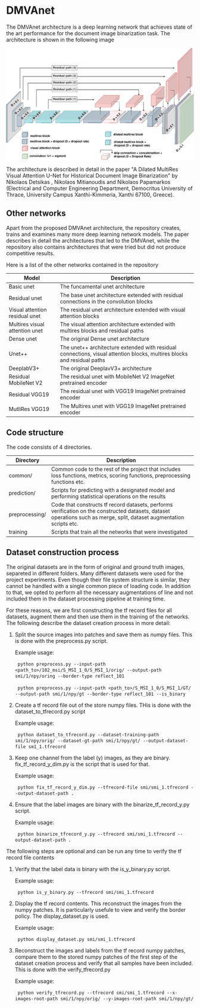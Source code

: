 # DMVAnet
The DMVAnet architecture is a deep learning network that achieves state of the art performance for the document image binarization task. The architecture is shown in the following image

![](/images/DMVAnet.png?raw=true)

The architecture is described in detail in the paper "A Dilated MultiRes Visual Attention U-Net for Historical Document Image Binarization" by Nikolaos Detsikas , Nikolaos Mitianoudis and Nikolaos Papamarkos (Electrical and Computer Engineering Department, Democritus University of Thrace, University Campus Xanthi-Kimmeria, Xanthi 67100, Greece).

## Other networks
Apart from the proposed DMVAnet architecture, the repository creates, trains and examines many more deep learning network models. The paper describes in detail the architectures that led to the DMVAnet, while the repository also contains architectures that were tried but did not produce competitive results.

Here is a list of the other networks contained in the repository

| Model | Description |
| ----- | ----------- |
| Basic unet | The funcamental unet architecture |
| Residual unet | The base unet architecture extended with residual connections in the convolution blocks |
| Visual attention residual unet | The residual unet architecture extended with visual attention blocks |
| Multires visual attention unet | The visual attention architecture extended with multires blocks and residual paths |
| Dense unet | The original Dense unet architecture |
| Unet++ | The unet++ architecture extended with residual connections, visual attention blocks, multires blocks and residual paths |
| DeeplabV3+ | The original DeeplavV3+ architecture |
| Residual MobileNet V2 | The residual unet with MobileNet V2 ImageNet pretrained encoder |
| Residual VGG19 | The residual unet with VGG19 ImageNet pretrained encoder |
| MutliRes VGG19 | The Multires unet with VGG19 ImageNet pretrained encoder |

## Code structure
The code consists of 4 directories. 

| Directory | Description |
| --------- | ----------- |
| common/   | Common code to the rest of the project that includes loss functions, metrics, scoring functions, preprocessing functions etc. |
| prediction/ | Scripts for predicting with a designated model and performing statistical operations on the results |
| preprocessing/ | Code that constructs tf record datasets, performs verification on the constructed datasets, dataset operations such as merge, split, dataset augmentation scripts etc. |
| training | Scripts that train all the networks that were investigated |

## Dataset construction process
The original datasets are in the form of original and ground truth images, separeted in different folders. Many different datasets were used for the project experiments. Even though their file system structure is similar, they cannot be handled with a single common piece of loading code. In addition to that, we opted to perform all the necessary augmentations of line and not included them in the dataset processing pipeline at training time.

For these reasons, we are first constructing the tf record files for all datasets, augment them and then use them in the training of the networks. The following describe the dataset creation process in more detail:

1. Split the source images into patches and save them as numpy files. This is done with the preprocess.py script.

    Example usage: 
    
        python preprocess.py --input-path <path_to>/102_msi/S_MSI_1_0/S_MSI_1/orig/ --output-path smi/1/npy/oring --border-type reflect_101
        
        python preprocess.py --input-path <path_to>/S_MSI_1_0/S_MSI_1/GT/ --output-path smi/1/npy/gt --border-type reflect_101 --is_binary
        
2. Create a tf record file out of the store numpy files. THis is done with the dataset_to_tfrecord.py script

    Example usage: 
    
        python dataset_to_tfrecord.py --dataset-training-path smi/1/npy/orig/ --dataset-gt-path smi/1/npy/gt/ --output-dataset-file sm1_1.tfrecord
        
3. Keep one channel from the label (y) images, as they are binary. fix_tf_record_y_dim.py is the script that is used for that.

    Example usage: 
    
        python fix_tf_record_y_dim.py --tfrecord-file smi/smi_1.tfrecord --output-dataset-path .
        
4. Ensure that the label images are binary with the binarize_tf_record_y.py script.

    Example usage: 
    
        python binarize_tfrecord_y.py --tfrecord smi/smi_1.tfrecord --output-dataset-path .
        
        
The following steps are optional and can be run any time to verify the tf record file contents        
1. Verify that the label data is binary with the is_y_binary.py script.

    Example usage: 
    
        python is_y_binary.py --tfrecord smi/smi_1.tfrecord
        
2. Display the tf record contents. This reconstruct the images from the numpy patches. It is particularly usefule to view and verify the border policy. The display_dataset.py is used.

    Example usage:
    
        python display_dataset.py smi/smi_1.tfrecord
        
3. Reconstruct the images and labels from the tf record numpy patches, compare them to the stored numpy patches of the first step of the dataset creation process and verify that all samples have been included. This is done with the verify_tfrecord.py

    Example usage:
    
        python verify_tfrecord.py --tfrecord smi/smi_1.tfrecord --x-images-root-path smi/1/npy/orig/ --y-images-root-path smi/1/npy/gt/
        

